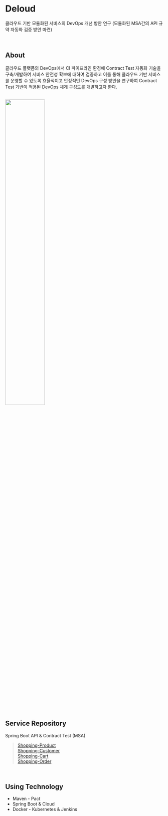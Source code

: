 # Deloud 
클라우드 기반 모듈화된 서비스의 DevOps 개선 방안 연구 (모듈화된 MSA간의 API 규약 자동화 검증 방안 마련)

<br>

## About 

클라우드 플랫폼의 DevOps에서 CI 파이프라인 환경에 Contract Test 자동화 기술을 구축/개발하여 서비스 안전성 확보에 대하여 검증하고 이를 통해 클라우드 기반 서비스를 운영할 수 있도록 효율적이고 안정적인 DevOps 구성 방안을 연구하여 Contract Test 기반이 적용된 DevOps 체계 구성도를 개발하고자 한다. 

<br>

<img src="https://user-images.githubusercontent.com/43091713/107845428-9c94be00-6e1e-11eb-83f5-538448fa8578.png" width="50%">

<br>

## Service Repository 

Spring Boot API & Contract Test (MSA) <br>

> [Shopping-Product](https://github.com/Deloud/Shopping-Product) <br>
> [Shopping-Customer](https://github.com/Deloud/Shopping-Customer) <br>
> [Shopping-Cart](https://github.com/Deloud/Shopping-Cart) <br>
> [Shopping-Order](https://github.com/Deloud/Shopping-Order) <br>

<br>

## Using Technology 

* Maven - Pact
* Spring Boot & Cloud
* Docker - Kubernetes & Jenkins

<br>
